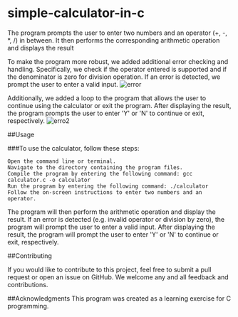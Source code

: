 # simple-calculator-in-c
The program prompts the user to enter two numbers and an operator (+, -, *, /) in between. It then performs the corresponding arithmetic operation and displays the result

To make the program more robust, we added additional error checking and handling. Specifically, we check if the operator entered is supported and if the denominator is zero for division operation. If an error is detected, we prompt the user to enter a valid input.
![error](https://user-images.githubusercontent.com/116286199/231975248-1b0a3f0a-2281-4857-884e-c99444dd59d5.png)

Additionally, we added a loop to the program that allows the user to continue using the calculator or exit the program. After displaying the result, the program prompts the user to enter 'Y' or 'N' to continue or exit, respectively.
![erro2](https://user-images.githubusercontent.com/116286199/231975860-d2ffc059-227b-431f-819d-9852d9bd2842.png)

##Usage

###To use the calculator, follow these steps:

    Open the command line or terminal.
    Navigate to the directory containing the program files.
    Compile the program by entering the following command: gcc calculator.c -o calculator
    Run the program by entering the following command: ./calculator
    Follow the on-screen instructions to enter two numbers and an operator.

The program will then perform the arithmetic operation and display the result. If an error is detected (e.g. invalid operator or division by zero), the program will prompt the user to enter a valid input. After displaying the result, the program will prompt the user to enter 'Y' or 'N' to continue or exit, respectively.

##Contributing

If you would like to contribute to this project, feel free to submit a pull request or open an issue on GitHub. We welcome any and all feedback and contributions.

##Acknowledgments
This program was created as a learning exercise for C programming.
